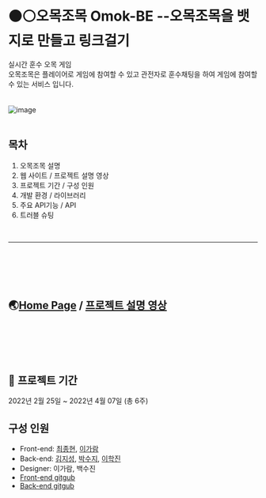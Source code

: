  # :black_circle::white_circle:오목조목 Omok-BE --오목조목을 뱃지로 만들고 링크걸기
실시간 훈수 오목 게임 <br>
오목조목은 플레이어로 게임에 참여할 수 있고 관전자로 훈수채팅을 하여 게임에 참여할 수 있는 서비스 입니다.<br><br><br>
![image](https://user-images.githubusercontent.com/84648177/162130022-7a8879ce-532c-491a-8569-8c2c76fc4d72.png)
<br><br>
## 목차 
1. 오목조목 설명
2. 웹 사이트 / 프로젝트 설명 영상
3. 프로젝트 기간 / 구성 인원
4. 개발 환경 / 라이브러리
5. 주요 API기능 / API
6. 트러블 슈팅
<br>

---
<br><br><br><br>
## :earth_asia:[Home Page](https://omogjomog.com/) / [프로젝트 설명 영상](설명영상주소넣기)
<br><br><br><br>
## :calendar: 프로젝트 기간
2022년 2월 25일 ~ 2022년 4월 07일 (총 6주)

## 구성 인원
* Front-end: [최종현](https://github.com/fatchoi3), [이가람](https://github.com/devmagrfs)
* Back-end: [김지성](https://github.com/jableee), [박수지](https://github.com/suzyp0223), [이학진](https://github.com/Haksae90)
* Designer: 이가람, 백수진
* [Front-end gitgub](https://github.com/fatchoi3/omog.git)
* [Back-end gitgub](https://github.com/Omok-BE/Omok-BE.git)
<br><br><br><br>
## 




